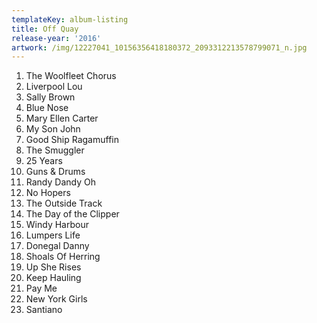 ```yaml
---
templateKey: album-listing
title: Off Quay
release-year: '2016'
artwork: /img/12227041_10156356418180372_2093312213578799071_n.jpg
---
```

1. The Woolfleet Chorus
2. Liverpool Lou 
3. Sally Brown 
4. Blue Nose 
5. Mary Ellen Carter 
6. My Son John 
7. Good Ship Ragamuffin 
8. The Smuggler 
9. 25 Years 
10. Guns & Drums
11. Randy Dandy Oh
12. No Hopers 
13. The Outside Track 
14. The Day of the Clipper 
15. Windy Harbour
16. Lumpers Life
17. Donegal Danny
18. Shoals Of Herring
19. Up She Rises
20. Keep Hauling
21. Pay Me
22. New York Girls
23. Santiano
